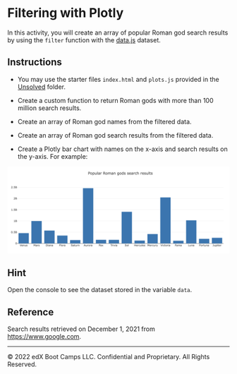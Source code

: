 # Filtering with Plotly

In this activity, you will create an array of popular Roman god search results by using the `filter` function with the [data.js](Unsolved/data.js) dataset.

## Instructions

* You may use the starter files `index.html` and `plots.js` provided in the [Unsolved](Unsolved) folder.

* Create a custom function to return Roman gods with more than 100 million search results.

* Create an array of Roman god names from the filtered data.

* Create an array of Roman god search results from the filtered data.

* Create a Plotly bar chart with names on the x-axis and search results on the y-axis. For example:

![Roman Filtering](Images/roman_filter.png)

## Hint

Open the console to see the dataset stored in the variable `data`.

## Reference

Search results retrieved on December 1, 2021 from <https://www.google.com>.

---

© 2022 edX Boot Camps LLC. Confidential and Proprietary. All Rights Reserved.
